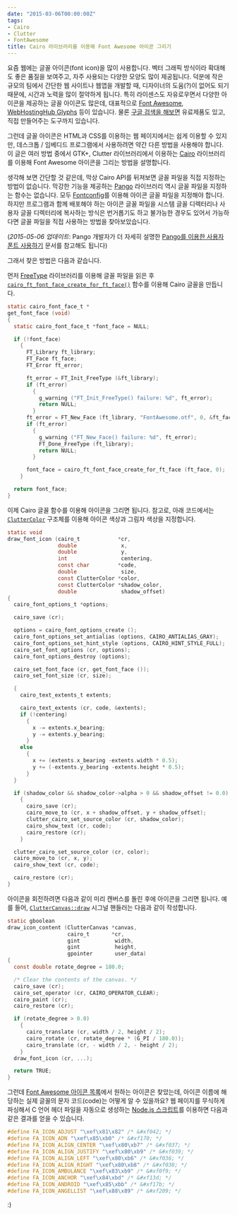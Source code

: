 ```yaml
---
date: "2015-03-06T00:00:00Z"
tags:
- Cairo
- Clutter
- FontAwesome
title: Cairo 라이브러리를 이용해 Font Awesome 아이콘 그리기
---
```


요즘 웹에는 글꼴 아이콘(font icon)을 많이 사용합니다. 벡터 그래픽 방식이라
확대해도 좋은 품질을 보여주고, 자주 사용되는 다양한 모양도 많이 제공됩니다.
덕분에 작은 규모의 팀에서 간단한 웹 사이트나 웹앱을 개발할 때, 디자이너의
도움(?)이 없어도 되기 때문에, 시간과 노력을 많이 절약하게 됩니다. 특히
라이센스도 자유로우면서 다양한 아이콘을 제공하는 글꼴 아이콘도 많은데,
대표적으로 [Font Awesome], [WebHostingHub Glyphs] 등이 있습니다.
물론 [구글 검색을 해보면][1] 유료제품도 있고, 직접 만들어주는 도구까지 있습니다.

그런데 글꼴 아이콘은 HTML과 CSS를 이용하는 웹 페이지에서는 쉽게 이용할 수
있지만, 데스크톱 / 임베디드 프로그램에서 사용하려면 약간 다른 방법을 사용해야
합니다. 이 글은 여러 방법 중에서 GTK+, Clutter 라이브러리에서 이용하는
[Cairo] 라이브러리를 이용해 Font Awesome 아이콘을 그리는 방법을 설명합니다.

생각해 보면 간단할 것 같은데, 막상 Cairo API를 뒤져보면 글꼴 파일을 직접
지정하는 방법이 없습니다. 막강한 기능을 제공하는 [Pango] 라이브러리 역시 글꼴
파일을 지정하는 함수는 없습니다. 모두 [Fontconfig]를 이용해 아이콘 글꼴 파일을
지정해야 합니다. 하지만 프로그램과 함께 배포해야 하는 아이콘 글꼴 파일을 시스템
글꼴 디렉터리나 사용자 글꼴 디렉터리에 복사하는 방식은 번거롭기도 하고 불가능한
경우도 있어서 가능하다면 글꼴 파일을 직접 사용하는 방법을 찾아보았습니다.

(*2015-05-06 업데이트*: Pango 개발자가 더 자세히 설명한
[Pango를 이용한 사용자 폰트 사용하기][3] 문서를 참고해도 됩니다)

그래서 찾은 방법은 다음과 같습니다.

먼저 [FreeType] 라이브러리를 이용해 글꼴 파일을 읽은 후
[`cairo_ft_font_face_create_for_ft_face()`][cairo_ft_font_face_create_for_ft_face()]
함수를 이용해 Cairo 글꼴을 만듭니다.

```c
static cairo_font_face_t *
get_font_face (void)
{
  static cairo_font_face_t *font_face = NULL;

  if (!font_face)
    {
      FT_Library ft_library;
      FT_Face ft_face;
      FT_Error ft_error;

      ft_error = FT_Init_FreeType (&ft_library);
      if (ft_error)
        {
          g_warning ("FT_Init_FreeType() failure: %d", ft_error);
          return NULL;
        }
      ft_error = FT_New_Face (ft_library, "FontAwesome.otf", 0, &ft_face);
      if (ft_error)
        {
          g_warning ("FT_New_Face() failure: %d", ft_error);
          FT_Done_FreeType (ft_library);
          return NULL;
        }

      font_face = cairo_ft_font_face_create_for_ft_face (ft_face, 0);
    }

  return font_face;
}
```

이제 Cairo 글꼴 함수를 이용해 아이콘을 그리면 됩니다. 참고로, 아래 코드에서는
[`ClutterColor`][ClutterColor] 구조체를 이용해 아이콘 색상과 그림자 색상을
지정합니다.

```c
static void
draw_font_icon (cairo_t            *cr,
                double              x,
                double              y,
                int                 centering,
                const char         *code,
                double              size,
                const ClutterColor *color,
                const ClutterColor *shadow_color,
                double              shadow_offset)
{
  cairo_font_options_t *options;

  cairo_save (cr);

  options = cairo_font_options_create ();
  cairo_font_options_set_antialias (options, CAIRO_ANTIALIAS_GRAY);
  cairo_font_options_set_hint_style (options, CAIRO_HINT_STYLE_FULL);
  cairo_set_font_options (cr, options);
  cairo_font_options_destroy (options);

  cairo_set_font_face (cr, get_font_face ());
  cairo_set_font_size (cr, size);

  {
    cairo_text_extents_t extents;

    cairo_text_extents (cr, code, &extents);
    if (!centering)
      {
        x -= extents.x_bearing;
        y -= extents.y_bearing;
      }
    else
      {
        x += (extents.x_bearing -extents.width * 0.5);
        y += (-extents.y_bearing -extents.height * 0.5);
      }
  }

  if (shadow_color && shadow_color->alpha > 0 && shadow_offset != 0.0)
    {
      cairo_save (cr);
      cairo_move_to (cr, x + shadow_offset, y + shadow_offset);
      clutter_cairo_set_source_color (cr, shadow_color);
      cairo_show_text (cr, code);
      cairo_restore (cr);
    }

  clutter_cairo_set_source_color (cr, color);
  cairo_move_to (cr, x, y);
  cairo_show_text (cr, code);

  cairo_restore (cr);
}
```

아이콘을 회전하려면 다음과 같이 미리 캔버스를 돌린 후에 아이콘을 그리면 됩니다.
예를 들어, [`ClutterCanvas::draw`][ClutterCanvas::draw] 시그널 핸들러는 다음과
같이 작성합니다.

```c
static gboolean
draw_icon_content (ClutterCanvas *canvas,
                   cairo_t       *cr,
                   gint           width,
                   gint           height,
                   gpointer       user_data)
{
  const double rotate_degree = 180.0;

  /* Clear the contents of the canvas. */
  cairo_save (cr);
  cairo_set_operator (cr, CAIRO_OPERATOR_CLEAR);
  cairo_paint (cr);
  cairo_restore (cr);

  if (rotate_degree > 0.0)
    {
      cairo_translate (cr, width / 2, height / 2);
      cairo_rotate (cr, rotate_degree * (G_PI / 180.0));
      cairo_translate (cr, - width / 2, - height / 2);
    }
  draw_font_icon (cr, ...);

  return TRUE;
}
```

그런데
[Font Awesome 아이콘 목록]에서 원하는 아이콘은 찾았는데, 아이콘 이름에 해당하는
실제 글꼴의 문자 코드(code)는 어떻게 알 수 있을까요? 웹 페이지를 무식하게
파싱해서 C 언어 헤더 파일을 자동으로 생성하는 [Node.js 스크립트][2]를 이용하면
다음과 같은 결과를 얻을 수 있습니다.

```c
#define FA_ICON_ADJUST "\xef\x81\x82" /* &#xf042; */
#define FA_ICON_ADN "\xef\x85\xb0" /* &#xf170; */
#define FA_ICON_ALIGN_CENTER "\xef\x80\xb7" /* &#xf037; */
#define FA_ICON_ALIGN_JUSTIFY "\xef\x80\xb9" /* &#xf039; */
#define FA_ICON_ALIGN_LEFT "\xef\x80\xb6" /* &#xf036; */
#define FA_ICON_ALIGN_RIGHT "\xef\x80\xb8" /* &#xf038; */
#define FA_ICON_AMBULANCE "\xef\x83\xb9" /* &#xf0f9; */
#define FA_ICON_ANCHOR "\xef\x84\xbd" /* &#xf13d; */
#define FA_ICON_ANDROID "\xef\x85\xbb" /* &#xf17b; */
#define FA_ICON_ANGELLIST "\xef\x88\x89" /* &#xf209; */
```

:)

[1]: https://www.google.co.kr/search?q=font+icon
[2]: https://gist.github.com/lethean/bdd5a657f103b6cb0c23
[3]: http://mces.blogspot.kr/2015/05/how-to-use-custom-application-fonts.html
[cairo_ft_font_face_create_for_ft_face()]: http://cairographics.org/manual/cairo-FreeType-Fonts.html#cairo-ft-font-face-create-for-ft-face
[Cairo]: http://cairographics.org/
[ClutterCanvas::draw]: https://developer.gnome.org/clutter/stable/ClutterCanvas.html#ClutterCanvas-draw
[ClutterColor]: https://developer.gnome.org/clutter/stable/clutter-Colors.html#ClutterColor
[Font Awesome 아이콘 목록]: http://fortawesome.github.io/Font-Awesome/icons/
[Font Awesome]: http://fortawesome.github.io/Font-Awesome/
[Fontconfig]: http://www.freedesktop.org/wiki/Software/fontconfig/
[FreeType]: http://freetype.org/
[Pango]: http://www.pango.org/
[WebHostingHub Glyphs]: http://www.webhostinghub.com/glyphs/
